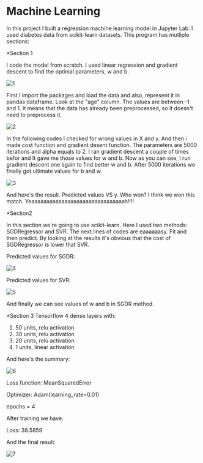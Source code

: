 # Machine Learning
In this project I built a regression machine learning model in Jupyter Lab. I used diabetes data from scikit-learn datasets. This program has mutliple sections:

*Section 1

I code the model from scratch. I used linear regression and gradient descent to find the optimal parameters, w and b. 

![1](https://user-images.githubusercontent.com/111052950/184142209-f3a7aeaa-e40a-4131-8fee-c9f88326c8bc.JPG)

First I import the packages and load the data and also, represent it in pandas dataframe.
Look at the "age" column. The values are between -1 and 1. It means that the data has already been preprocessed, so it doesn't need to preprocess it.

![2](https://user-images.githubusercontent.com/111052950/184143015-eb234ff8-15d8-47a3-adc3-70f7230ebe85.JPG)

In the following codes I checked for wrong values in X and y.
And then i made cost function and gradient desent function. The parameters are 5000 iterations and alpha equals to 2. I ran gradient descent a couple of times befor and It gave me those values for w and b. Now as you can see, I run gradient descent one again to find better w and b. After 5000 iterations we finally got ultimate values for b and w.

![3](https://user-images.githubusercontent.com/111052950/184143958-f8712689-ca5b-49eb-a942-2ec757d96bae.JPG)

And here's the result. Predicted values VS y. Who won? I think we won this match. Yeaaaaaaaaaaaaaaaaaaaaaaaaaaaaaaah!!!!


*Section2

In this section we're going to use scikit-learn. Here I used two methods: SGDRegressor and SVR. The next lines of codes are eaaaaaasy. Fit and then predict. By looking at the results it's obvious that the cost of SGDRegressor is lower that SVR.

Predicted values for SGDR:

![4](https://user-images.githubusercontent.com/111052950/184145434-025d744f-80e8-4432-b859-a7670b8fa799.JPG)

Predicted values for SVR:

![5](https://user-images.githubusercontent.com/111052950/184145525-d20ec27f-30c8-4811-92a5-f0bbbce524e4.JPG)

And finally we can see values of w and b in SGDR method.


*Section 3
Tensorflow
4 dense layers with:
1) 50 units, relu activation
2) 30 units, relu activation
3) 20 units, relu activation
4) 1 units, linear activation

And here's the summary:

![6](https://user-images.githubusercontent.com/111052950/184198869-d6210285-199b-4062-8f92-28f088a86d0b.JPG)

Loss function: MeanSquaredError

Optimizer: Adam(learning_rate=0.01)

epochs = 4

After training we have:

Loss: 38.5859

And the final result:

![7](https://user-images.githubusercontent.com/111052950/184199809-cedf7a2a-822a-488a-96db-2af550ed472f.JPG)
